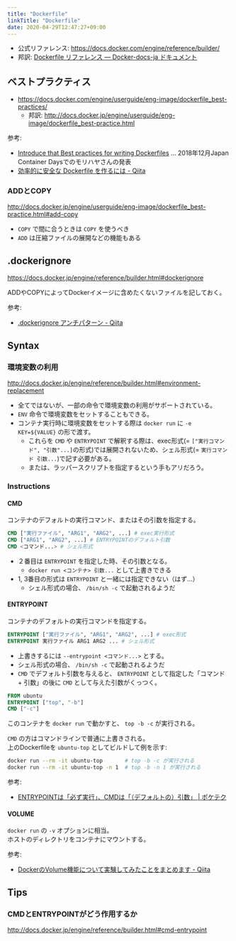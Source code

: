```yaml
---
title: "Dockerfile"
linkTitle: "Dockerfile"
date: 2020-04-29T12:47:27+09:00
---
```


- 公式リファレンス: https://docs.docker.com/engine/reference/builder/
- 邦訳: [Dockerfile リファレンス — Docker-docs-ja ドキュメント](http://docs.docker.jp/engine/reference/builder.html "Dockerfile リファレンス — Docker-docs-ja ドキュメント")

## ベストプラクティス

- https://docs.docker.com/engine/userguide/eng-image/dockerfile_best-practices/
  - 邦訳: http://docs.docker.jp/engine/userguide/eng-image/dockerfile_best-practice.html

参考:

- [Introduce that Best practices for writing Dockerfiles](https://www.slideshare.net/ssuser1f3c12/introduce-that-best-practices-for-writing-dockerfiles) ... 2018年12月Japan Container Daysでのモリハヤさんの発表
- [効率的に安全な Dockerfile を作るには - Qiita](http://qiita.com/pottava/items/452bf80e334bc1fee69a "効率的に安全な Dockerfile を作るには - Qiita")


### ADDとCOPY

http://docs.docker.jp/engine/userguide/eng-image/dockerfile_best-practice.html#add-copy

- `COPY` で間に合うときは `COPY` を使うべき
- `ADD` は圧縮ファイルの展開などの機能もある

## .dockerignore

https://docs.docker.jp/engine/reference/builder.html#dockerignore

ADDやCOPYによってDockerイメージに含めたくないファイルを記しておく。

参考:

- [.dockerignore アンチパターン - Qiita](https://qiita.com/munisystem/items/b0f08b28e8cc26132212)

## Syntax
### 環境変数の利用

http://docs.docker.jp/engine/reference/builder.html#environment-replacement

- 全てではないが、一部の命令で環境変数の利用がサポートされている。
- `ENV` 命令で環境変数をセットすることもできる。
- コンテナ実行時に環境変数をセットする際は `docker run` に `-e KEY=${VALUE}` の形で渡す。
  - これらを `CMD` や `ENTRYPOINT` で解釈する際は、exec形式(= `["実行コマンド", "引数"...]`の形式)では展開されないため、シェル形式(= `実行コマンド 引数...`)で記す必要がある。
  - または、ラッパースクリプトを指定するという手もアリだろう。

### Instructions
#### CMD

コンテナのデフォルトの実行コマンド、またはその引数を指定する。 

```Dockerfile
CMD ["実行ファイル", "ARG1", "ARG2", ...] # exec実行形式
CMD ["ARG1", "ARG2", ...] # ENTRYPOINTのデフォルト引数
CMD <コマンド...> # シェル形式
```

- ２番目は `ENTRYPOINT` を指定した時、その引数となる。
  - `docker run <コンテナ> 引数...` として上書きできる
- 1, 3番目の形式は `ENTRYPOINT` と一緒には指定できない（はず…）
  - シェル形式の場合、 `/bin/sh -c` で起動されるようだ

#### ENTRYPOINT

コンテナのデフォルトの実行コマンドを指定する。  

```Dockerfile
ENTRYPOINT ["実行ファイル", "ARG1", "ARG2", ...] # exec形式
ENTRYPOINT 実行ファイル ARG1 ARG2 ... # シェル形式
```

- 上書きするには `--entrypoint <コマンド...>` とする。  
- シェル形式の場合、 `/bin/sh -c` で起動されるようだ
- `CMD` でデフォルト引数を与えると、 `ENTRYPOINT` として指定した「コマンド + 引数」の後に `CMD` として与えた引数がくっつく。

```Dockerfile
FROM ubuntu
ENTRYPOINT ["top", "-b"]
CMD ["-c"]
```

このコンテナを `docker run` で動かすと、 `top -b -c` が実行される。

`CMD` の方はコマンドラインで普通に上書きされる。  
上のDockerfileを `ubuntu-top` としてビルドして例を示す:

```sh
docker run --rm -it ubuntu-top       # top -b -c が実行される
docker run --rm -it ubuntu-top -n 1  # top -b -n 1 が実行される
```

参考:

- [ENTRYPOINTは「必ず実行」、CMDは「（デフォルトの）引数」 | ポケテク](https://pocketstudio.net/2020/01/31/cmd-and-entrypoint/)

#### VOLUME

`docker run` の `-v` オプションに相当。  
ホストのディレクトリをコンテナにマウントする。

参考:

- [DockerのVolume機能について実験してみたことをまとめます \- Qiita](https://qiita.com/namutaka/items/f6a574f75f0997a1bb1d)


## Tips
### CMDとENTRYPOINTがどう作用するか

http://docs.docker.jp/engine/reference/builder.html#cmd-entrypoint
